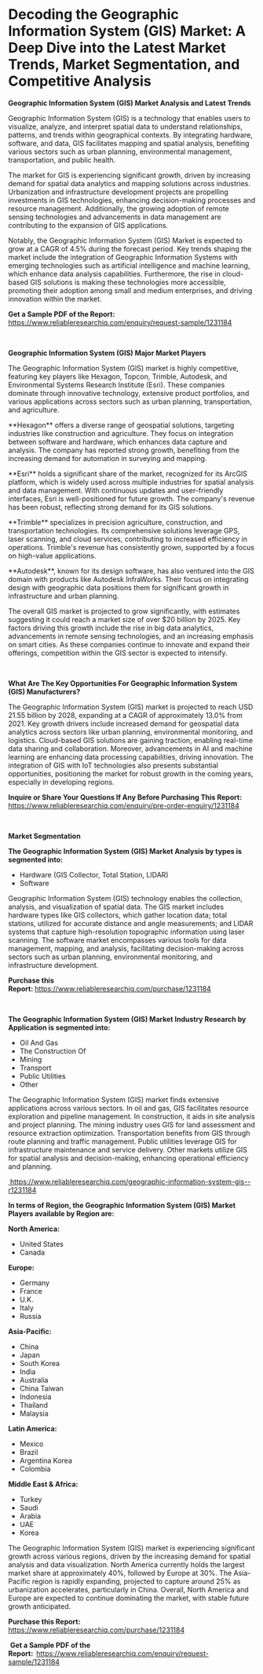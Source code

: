 <p><h1>Decoding the Geographic Information System (GIS) Market: A Deep Dive into the Latest Market Trends, Market Segmentation, and Competitive Analysis</h1></p><p><strong>Geographic Information System (GIS) Market Analysis and Latest Trends</strong></p>
<p><p>Geographic Information System (GIS) is a technology that enables users to visualize, analyze, and interpret spatial data to understand relationships, patterns, and trends within geographical contexts. By integrating hardware, software, and data, GIS facilitates mapping and spatial analysis, benefiting various sectors such as urban planning, environmental management, transportation, and public health.</p><p>The market for GIS is experiencing significant growth, driven by increasing demand for spatial data analytics and mapping solutions across industries. Urbanization and infrastructure development projects are propelling investments in GIS technologies, enhancing decision-making processes and resource management. Additionally, the growing adoption of remote sensing technologies and advancements in data management are contributing to the expansion of GIS applications.</p><p>Notably, the Geographic Information System (GIS) Market is expected to grow at a CAGR of 4.5% during the forecast period. Key trends shaping the market include the integration of Geographic Information Systems with emerging technologies such as artificial intelligence and machine learning, which enhance data analysis capabilities. Furthermore, the rise in cloud-based GIS solutions is making these technologies more accessible, promoting their adoption among small and medium enterprises, and driving innovation within the market.</p></p>
<p><strong>Get a Sample PDF of the Report:&nbsp;</strong> <a href="https://www.reliableresearchiq.com/enquiry/request-sample/1231184?utm_campaign=2324&utm_medium=2&utm_source=Github&utm_content=ia&utm_term=20042025&utm_id=geographic-information-system-gis">https://www.reliableresearchiq.com/enquiry/request-sample/1231184</a></p>
<p>&nbsp;</p>
<p><strong>Geographic Information System (GIS) Major Market Players</strong></p>
<p><p>The Geographic Information System (GIS) market is highly competitive, featuring key players like Hexagon, Topcon, Trimble, Autodesk, and Environmental Systems Research Institute (Esri). These companies dominate through innovative technology, extensive product portfolios, and various applications across sectors such as urban planning, transportation, and agriculture.</p><p>**Hexagon** offers a diverse range of geospatial solutions, targeting industries like construction and agriculture. They focus on integration between software and hardware, which enhances data capture and analysis. The company has reported strong growth, benefiting from the increasing demand for automation in surveying and mapping.</p><p>**Esri** holds a significant share of the market, recognized for its ArcGIS platform, which is widely used across multiple industries for spatial analysis and data management. With continuous updates and user-friendly interfaces, Esri is well-positioned for future growth. The company's revenue has been robust, reflecting strong demand for its GIS solutions.</p><p>**Trimble** specializes in precision agriculture, construction, and transportation technologies. Its comprehensive solutions leverage GPS, laser scanning, and cloud services, contributing to increased efficiency in operations. Trimble's revenue has consistently grown, supported by a focus on high-value applications.</p><p>**Autodesk**, known for its design software, has also ventured into the GIS domain with products like Autodesk InfraWorks. Their focus on integrating design with geographic data positions them for significant growth in infrastructure and urban planning.</p><p>The overall GIS market is projected to grow significantly, with estimates suggesting it could reach a market size of over $20 billion by 2025. Key factors driving this growth include the rise in big data analytics, advancements in remote sensing technologies, and an increasing emphasis on smart cities. As these companies continue to innovate and expand their offerings, competition within the GIS sector is expected to intensify.</p></p>
<p>&nbsp;</p>
<p><strong>What Are The Key Opportunities For Geographic Information System (GIS) Manufacturers?</strong></p>
<p><p>The Geographic Information System (GIS) market is projected to reach USD 21.55 billion by 2028, expanding at a CAGR of approximately 13.0% from 2021. Key growth drivers include increased demand for geospatial data analytics across sectors like urban planning, environmental monitoring, and logistics. Cloud-based GIS solutions are gaining traction, enabling real-time data sharing and collaboration. Moreover, advancements in AI and machine learning are enhancing data processing capabilities, driving innovation. The integration of GIS with IoT technologies also presents substantial opportunities, positioning the market for robust growth in the coming years, especially in developing regions.</p></p>
<p><strong>Inquire or Share Your Questions If Any Before Purchasing This Report:</strong> <a href="https://www.reliableresearchiq.com/enquiry/pre-order-enquiry/1231184?utm_campaign=2324&utm_medium=2&utm_source=Github&utm_content=ia&utm_term=20042025&utm_id=geographic-information-system-gis">https://www.reliableresearchiq.com/enquiry/pre-order-enquiry/1231184</a></p>
<p>&nbsp;</p>
<p><strong>Market Segmentation</strong></p>
<p><strong>The Geographic Information System (GIS) Market Analysis by types is segmented into:</strong></p>
<p><ul><li>Hardware (GIS Collector, Total Station, LIDAR)</li><li>Software</li></ul></p>
<p><p>Geographic Information System (GIS) technology enables the collection, analysis, and visualization of spatial data. The GIS market includes hardware types like GIS collectors, which gather location data; total stations, utilized for accurate distance and angle measurements; and LIDAR systems that capture high-resolution topographic information using laser scanning. The software market encompasses various tools for data management, mapping, and analysis, facilitating decision-making across sectors such as urban planning, environmental monitoring, and infrastructure development.</p></p>
<p><strong>Purchase this Report:&nbsp;</strong><a href="https://www.reliableresearchiq.com/purchase/1231184?utm_campaign=2324&utm_medium=2&utm_source=Github&utm_content=ia&utm_term=20042025&utm_id=geographic-information-system-gis">https://www.reliableresearchiq.com/purchase/1231184</a></p>
<p>&nbsp;</p>
<p><strong>The Geographic Information System (GIS) Market Industry Research by Application is segmented into:</strong></p>
<p><ul><li>Oil And Gas</li><li>The Construction Of</li><li>Mining</li><li>Transport</li><li>Public Utilities</li><li>Other</li></ul></p>
<p><p>The Geographic Information System (GIS) market finds extensive applications across various sectors. In oil and gas, GIS facilitates resource exploration and pipeline management. In construction, it aids in site analysis and project planning. The mining industry uses GIS for land assessment and resource extraction optimization. Transportation benefits from GIS through route planning and traffic management. Public utilities leverage GIS for infrastructure maintenance and service delivery. Other markets utilize GIS for spatial analysis and decision-making, enhancing operational efficiency and planning.</p></p>
<p><a href="https://www.reliableresearchiq.com/geographic-information-system-gis--r1231184?utm_campaign=2324&utm_medium=2&utm_source=Github&utm_content=ia&utm_term=20042025&utm_id=geographic-information-system-gis">&nbsp;https://www.reliableresearchiq.com/geographic-information-system-gis--r1231184</a></p>
<p><strong>In terms of Region, the Geographic Information System (GIS) Market Players available by Region are:</strong></p>
<p>
    <p> <strong> North America: </strong>
        <ul>
            <li>United States</li>
            <li>Canada</li>
        </ul>
        </p> 
    <p> <strong> Europe: </strong>
        <ul>
            <li>Germany</li>
            <li>France</li>
            <li>U.K.</li>
            <li>Italy</li>
            <li>Russia</li>
        </ul>
        </p> 
    <p> <strong> Asia-Pacific: </strong>
        <ul>
            <li>China</li>
            <li>Japan</li>
            <li>South Korea</li>
            <li>India</li>
            <li>Australia</li>
            <li>China Taiwan</li>
            <li>Indonesia</li>
            <li>Thailand</li>
            <li>Malaysia</li>
        </ul>
        </p> 
    <p> <strong> Latin America: </strong>
        <ul>
            <li>Mexico</li>
            <li>Brazil</li>
            <li>Argentina Korea</li>
            <li>Colombia</li>
        </ul>
        </p> 
    <p> <strong> Middle East & Africa: </strong>
        <ul>
            <li>Turkey</li>
            <li>Saudi</li>
            <li>Arabia</li>
            <li>UAE</li>
            <li>Korea</li>
        </ul>
    </p>
    </p>
<p><p>The Geographic Information System (GIS) market is experiencing significant growth across various regions, driven by the increasing demand for spatial analysis and data visualization. North America currently holds the largest market share at approximately 40%, followed by Europe at 30%. The Asia-Pacific region is rapidly expanding, projected to capture around 25% as urbanization accelerates, particularly in China. Overall, North America and Europe are expected to continue dominating the market, with stable future growth anticipated.</p></p>
<p><strong>Purchase this Report: </strong><a href="https://www.reliableresearchiq.com/purchase/1231184?utm_campaign=2324&utm_medium=2&utm_source=Github&utm_content=ia&utm_term=20042025&utm_id=geographic-information-system-gis">https://www.reliableresearchiq.com/purchase/1231184</a></p>
<p>&nbsp;<strong>Get a Sample PDF of the Report:&nbsp;&nbsp;</strong><a href="https://www.reliableresearchiq.com/enquiry/request-sample/1231184?utm_campaign=2324&utm_medium=2&utm_source=Github&utm_content=ia&utm_term=20042025&utm_id=geographic-information-system-gis">https://www.reliableresearchiq.com/enquiry/request-sample/1231184</a></p>
<p><strong></strong></p>
<p><p></p><p></p><p></p></p>